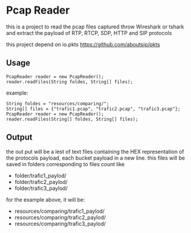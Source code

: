# Pcap Reader

this is a project to read the pcap files captured throw Wireshark or tshark and extract the payload of RTP, RTCP, SDP, HTTP and SIP protocols

this project depend on io.pkts https://github.com/aboutsip/pkts

## Usage

```
PcapReader reader = new PcapReader();
reader.readFiles(String foldes, String[] files);
```

example:

```
String foldes = "resources/comparing/";
String[] files = {"trafic1.pcap", "trafic2.pcap", "trafic3.pcap"};
PcapReader reader = new PcapReader();
reader.readFiles(String[] foldes, String[] files);
```

## Output

the out put will be a lest of text files containing the HEX representation of the protocols payload, each bucket payload in a new line.
this files will be saved in folders corresponding to files count like

- folder/trafic1_paylod/
- folder/trafic2_paylod/
- folder/trafic3_paylod/

for the example above, it will be:

- resources/comparing/trafic1_paylod/
- resources/comparing/trafic2_paylod/
- resources/comparing/trafic3_paylod/
